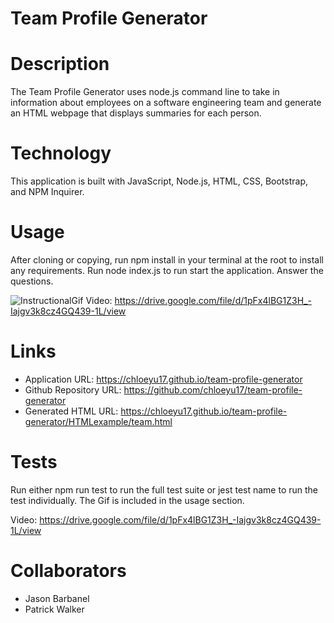 # Team Profile Generator

# Description
The Team Profile Generator uses node.js command line to take in information about employees on a software engineering team and generate an HTML webpage that displays summaries for each person.

# Technology
This application is built with JavaScript, Node.js, HTML, CSS, Bootstrap, and NPM Inquirer.

# Usage

After cloning or copying, run npm install in your terminal at the root to install any requirements. Run node index.js to run start the application. Answer the questions.

![InstructionalGif](./demos/demo.gif)
Video: https://drive.google.com/file/d/1pFx4lBG1Z3H_-Iajgv3k8cz4GQ439-1L/view

# Links
* Application URL: https://chloeyu17.github.io/team-profile-generator
* Github Repository URL: https://github.com/chloeyu17/team-profile-generator
* Generated HTML URL: https://chloeyu17.github.io/team-profile-generator/HTMLexample/team.html

# Tests 
Run either npm run test to run the full test suite or jest test name to run the test individually.  The Gif is included in the usage section.

Video: https://drive.google.com/file/d/1pFx4lBG1Z3H_-Iajgv3k8cz4GQ439-1L/view


# Collaborators
* Jason Barbanel
* Patrick Walker 
